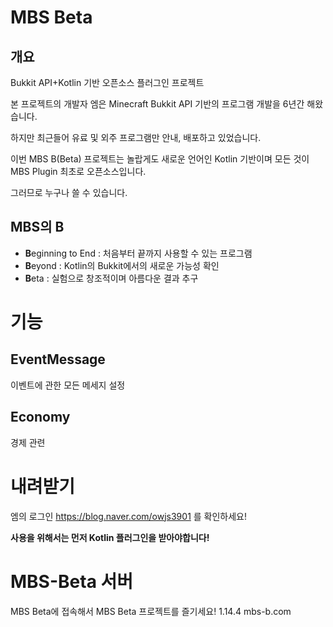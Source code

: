# MBS Beta
## 개요
Bukkit API+Kotlin 기반 오픈소스 플러그인 프로젝트  

본 프로젝트의 개발자 엠은 Minecraft Bukkit API 기반의 프로그램 개발을 6년간 해왔습니다.  

하지만 최근들어 유료 및 외주 프로그램만 안내, 배포하고 있었습니다.  

이번 MBS B(Beta) 프로젝트는 놀랍게도 새로운 언어인 Kotlin 기반이며 모든 것이 MBS Plugin 최초로 오픈소스입니다.  

그러므로 누구나 쓸 수 있습니다.  


## MBS의 B
 - **B**eginning to End : 처음부터 끝까지 사용할 수 있는 프로그램
 - **B**eyond : Kotlin의 Bukkit에서의 새로운 가능성 확인
 - **B**eta : 실험으로 창조적이며 아름다운 결과 추구

# 기능
## EventMessage
이벤트에 관한 모든 메세지 설정

## Economy
경제 관련

# 내려받기

엠의 로그인 https://blog.naver.com/owjs3901 를 확인하세요!

**사용을 위해서는 먼저 Kotlin 플러그인을 받아야합니다!**

# MBS-Beta 서버
MBS Beta에 접속해서 MBS Beta 프로젝트를 즐기세요!
1.14.4 mbs-b.com
